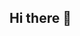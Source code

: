 ## Hi there 👋

<!--
**Shiva-prasad-baireddy/Shiva-prasad-baireddy** is a ✨ _special_ ✨ repository because its `README.md` (this file) appears on your GitHub profile.

Here are some ideas to get you started:

- 🔭 I’m new to GitHub
- 🌱 I’m currently learning to work on GitHub
- 👯 I’m looking to collaborate with new people

